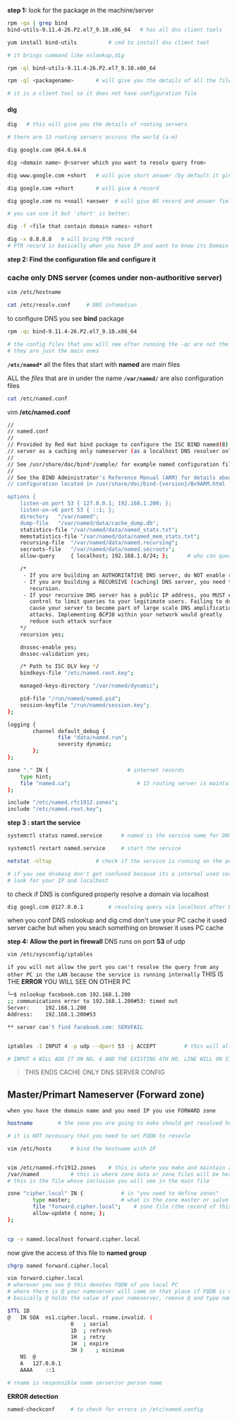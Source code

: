 **step 1:** look for the package in the machine/server

```bash
rpm -qa | grep bind
bind-utils-9.11.4-26.P2.el7_9.10.x86_64   # has all dns client tools
```
```bash
yum install bind-utils          # cmd to install dns client tool

# it brings command like nslookup,dig
 ``` 
 ```bash
 rpm -ql bind-utils-9.11.4-26.P2.el7_9.10.x86_64
 
rpm -ql <packagename>       # will give you the details of all the files that came along with the package.

# it is a client tool so it does not have configuration file
 ```
 #### dig
 
```sh
dig   # this will give you the details of rooting servers

# there are 13 rooting servers accross the world (a-m)
```
```bash
dig google.com @64.6.64.6

dig <domain name> @<server which you want to resolv query from>
```
```bash
dig www.google.com +short   # will give short answer (by default it gives A record)
```
```bash
dig google.com +short       # will give A record 
```
```bash
dig google.com ns +noall +answer  # will give NS record and answer field of query

# you can use it but 'short' is better;
```
```bash
dig -f <file that contain domain names> +short
```
```bash
dig -x 8.8.8.8   # will bring PTR record
# PTR record is basically when you have IP and want to know its Domain
```
**step 2: Find the configuration file and configure it**
### cache only DNS server	(comes under non-authoritive server)

```bash
vim /etc/hostname
```
```bash
cat /etc/resolv.conf     # DNS infomation   
```

to configure DNS you see **bind** package 

```bash
rpm -qc bind-9.11.4-26.P2.el7_9.10.x86_64

# the config files that you will see after running the -qc are not the only configuration files that come with the package 
# they are just the main ones
```
**`/etc/named*`** all the files that start with **named** are main files

ALL the *files* that are in under the name **`/var/named/`** are also configuration files

```bash
cat /etc/named.conf
```



vim **/etc/named.conf**

```bash
//
// named.conf
//
// Provided by Red Hat bind package to configure the ISC BIND named(8) DNS
// server as a caching only nameserver (as a localhost DNS resolver only).
//
// See /usr/share/doc/bind*/sample/ for example named configuration files.
//
// See the BIND Administrator's Reference Manual (ARM) for details about the
// configuration located in /usr/share/doc/bind-{version}/Bv9ARM.html

options {
	listen-on port 53 { 127.0.0.1; 192.168.1.200; };                   # this is where you mention your server IP so that network client can listen/access
	listen-on-v6 port 53 { ::1; };
	directory 	"/var/named";                                             # this is where in holds the zone file
	dump-file 	"/var/named/data/cache_dump.db";                          # WILL build cache here coz it's a cache only dns server
	statistics-file "/var/named/data/named_stats.txt";
	memstatistics-file "/var/named/data/named_mem_stats.txt";
	recursing-file  "/var/named/data/named.recursing";
	secroots-file   "/var/named/data/named.secroots";
	allow-query     { localhost; 192.168.1.0/24; };      # who can query (default is localhost) but we want our network to query so mention network here  

	/* 
	 - If you are building an AUTHORITATIVE DNS server, do NOT enable recursion. 
	 - If you are building a RECURSIVE (caching) DNS server, you need to enable 
	   recursion. 
	 - If your recursive DNS server has a public IP address, you MUST enable access 
	   control to limit queries to your legitimate users. Failing to do so will
	   cause your server to become part of large scale DNS amplification 
	   attacks. Implementing BCP38 within your network would greatly
	   reduce such attack surface 
	*/
	recursion yes;

	dnssec-enable yes;
	dnssec-validation yes;

	/* Path to ISC DLV key */
	bindkeys-file "/etc/named.root.key";

	managed-keys-directory "/var/named/dynamic";

	pid-file "/run/named/named.pid";
	session-keyfile "/run/named/session.key";
};

logging {
        channel default_debug {
                file "data/named.run";
                severity dynamic;
        };
};

zone "." IN {                         # internet records
	type hint;
	file "named.ca";                     # 13 routing server is maintain here
};

include "/etc/named.rfc1912.zones";
include "/etc/named.root.key";

```

**step 3 : start the service**


```bash
systemctl status named.service		# named is the service name for DNS server and bind is the package
```
```bash 
systemctl restart named.service		# start the service
```

```bash
netstat -nltup				# check if the service is running on the port be it default or defined

# if you see dnsmasq don't get confused because its a internal used service has nothing to do with your DNS server conf
# look for your IP and localhost 
```
to check if DNS is configured properly resolve a domain via localhost


```bash
dig googl.com @127.0.0.1		# resolving query via localhost after DNS config
```
when you conf DNS nslookup and dig cmd don't use your PC cache it used server cache
but when you seach something on browser it uses PC cache

**step 4: Allow the port in firewall**
DNS runs on port **53** of udp
```bash
vim /etc/sysconfig/iptables

```

`if you will not allow the port you can't resolve the query from any other PC in the LAN because the service is running internally` 
THIS IS THE **ERROR** YOU WILL SEE ON OTHER PC
```sh
└─$ nslookup facebook.com 192.168.1.200                                                                                                                  10 ⨯
;; communications error to 192.168.1.200#53: timed out
Server:		192.168.1.200
Address:	192.168.1.200#53

** server can't find facebook.com: SERVFAIL
```

```bash

iptables -I INPUT 4 -p udp --dport 53 -j ACCEPT			# this will allow the port in firewall temporarily

# INPUT 4 WILL ADD IT ON NO. 4 AND THE EXISTING 4TH NO. LINE WILL ON 5TH 
```



> THIS ENDS CACHE ONLY DNS SERVER CONFIG


## Master/Primart Nameserver (Forward zone)
`when you have the domain name and you need IP you use FORWARD zone`

```bash
hostname		# the zone you are going to make should get resolved here

# it is NOT necessary that you need to set FQDN to resovle 
```

```bash
vim /etc/hosts		# bind the hostname with IP
```
```bash

vim /etc/named.rfc1912.zones	# this is where you make and maintain zones
/var/named			# this is where zone data or zone files will be here 
# this is the file whose inclusion you will see in the main file
```

```bash
zone "cipher.local" IN {			# in "you need to define zones"
        type master;				# what is the zone master or salve is to be defined here (primary or secondary)
        file "forward.cipher.local";	# zone file (the record of this zone) location /var/named make the file here under the name specified by you 
        allow-update { none; };
};
  
```



```bash
cp -v named.localhost forward.cipher.local

```
now give the access of this file to **named group**

```bash
chgrp named forward.cipher.local
```
```bash
vim forward.cipher.local
# wherever you see @ this denotes FQDN of you local PC
# where there is @ your nameserver will come on that place if FQDN is no set
# basically @ holds the value of your nameserver, remove @ and type nameserver/hostname/FQDN 
```
```bash
$TTL 1D
@	IN SOA	ns1.cipher.local. rname.invalid. (
					0	; serial
					1D	; refresh
					1H	; retry
					1W	; expire
					3H )	; minimum
	NS	@
	A	127.0.0.1
	AAAA	::1

# rname is responsible name server/or person name
```
**ERROR detection**

```bash
named-checkconf		# to check for errors in /etc/named.config
```










